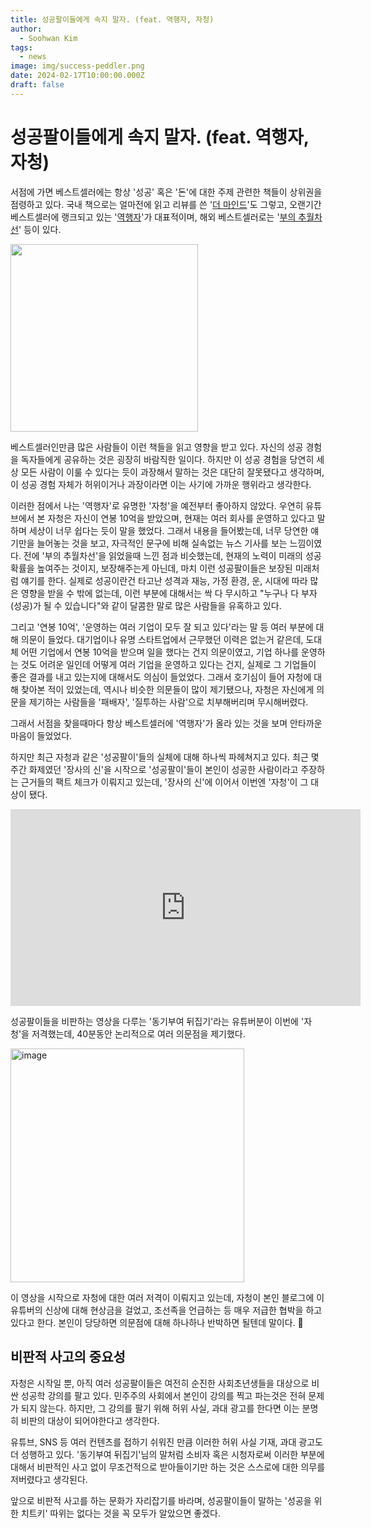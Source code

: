 ```yaml
---
title: 성공팔이들에게 속지 말자. (feat. 역행자, 자청)
author:
  - Soohwan Kim
tags:
  - news
image: img/success-peddler.png
date: 2024-02-17T10:00:00.000Z
draft: false
---
```


# 성공팔이들에게 속지 말자. (feat. 역행자, 자청)

서점에 가면 베스트셀러에는 항상 '성공' 혹은 '돈'에 대한 주제 관련한 책들이 상위권을 점령하고 있다. 국내 책으로는 얼마전에 읽고 리뷰를 쓴 '[더 마인드](https://sooftware.io/the-mind/)'도 그렇고, 오랜기간 베스트셀러에 랭크되고 있는 '[역행자](https://product.kyobobook.co.kr/detail/S000202340164)'가 대표적이며, 해외 베스트셀러로는 '[부의 추월차선](https://sooftware.io/millionaire-fastlane/)' 등이 있다.   

<img src="https://github.com/sooftware/sooftware.io/assets/42150335/17a7da46-7df2-4c01-a44c-aed0abe5800a" height=300>
  
베스트셀러인만큼 많은 사람들이 이런 책들을 읽고 영향을 받고 있다. 자신의 성공 경험을 독자들에게 공유하는 것은 굉장히 바람직한 일이다. 하지만 이 성공 경험을 당연히 세상 모든 사람이 이룰 수 있다는 듯이 과장해서 말하는 것은 대단히 잘못됐다고 생각하며, 이 성공 경험 자체가 허위이거나 과장이라면 이는 사기에 가까운 행위라고 생각한다.    

이러한 점에서 나는 '역행자'로 유명한 '자청'을 예전부터 좋아하지 않았다. 우연히 유튜브에서 본 자청은 자신이 연봉 10억을 받았으며, 현재는 여러 회사를 운영하고 있다고 말하며 세상이 너무 쉽다는 듯이 말을 했었다. 그래서 내용을 들어봤는데, 너무 당연한 얘기만을 늘어놓는 것을 보고, 자극적인 문구에 비해 실속없는 뉴스 기사를 보는 느낌이였다. 전에 '부의 추월차선'을 읽었을때 느낀 점과 비슷했는데, 현재의 노력이 미래의 성공 확률을 높여주는 것이지, 보장해주는게 아닌데, 마치 이런 성공팔이들은 보장된 미래처럼 얘기를 한다. 실제로 성공이란건 타고난 성격과 재능, 가정 환경, 운, 시대에 따라 많은 영향을 받을 수 밖에 없는데, 이런 부분에 대해서는 싹 다 무시하고 "누구나 다 부자(성공)가 될 수 있습니다"와 같이 달콤한 말로 많은 사람들을 유혹하고 있다.
  
그리고 '연봉 10억', '운영하는 여러 기업이 모두 잘 되고 있다'라는 말 등 여러 부분에 대해 의문이 들었다. 대기업이나 유명 스타트업에서 근무했던 이력은 없는거 같은데, 도대체 어떤 기업에서 연봉 10억을 받으며 일을 했다는 건지 의문이였고, 기업 하나를 운영하는 것도 어려운 일인데 어떻게 여러 기업을 운영하고 있다는 건지, 실제로 그 기업들이 좋은 결과를 내고 있는지에 대해서도 의심이 들었었다. 그래서 호기심이 들어 자청에 대해 찾아본 적이 있었는데, 역시나 비슷한 의문들이 많이 제기됐으나, 자청은 자신에게 의문을 제기하는 사람들을 '패배자', '질투하는 사람'으로 치부해버리며 무시해버렸다.   
    
그래서 서점을 찾을때마다 항상 베스트셀러에 '역행자'가 올라 있는 것을 보며 안타까운 마음이 들었었다.  
  
하지만 최근 자청과 같은 '성공팔이'들의 실체에 대해 하나씩 파헤쳐지고 있다. 최근 몇 주간 화제였던 '장사의 신'을 시작으로 '성공팔이'들이 본인이 성공한 사람이라고 주장하는 근거들의 팩트 체크가 이뤄지고 있는데, '장사의 신'에 이어서 이번엔 '자청'이 그 대상이 됐다.    

<iframe width="560" height="315" src="https://www.youtube.com/embed/-KRuwKPjTfo" title="YouTube video player" frameborder="0" allow="accelerometer; autoplay; clipboard-write; encrypted-media; gyroscope; picture-in-picture" allowfullscreen></iframe>
  
성공팔이들을 비판하는 영상을 다루는 '동기부여 뒤집기'라는 유튜버분이 이번에 '자청'을 저격했는데, 40분동안 논리적으로 여러 의문점을 제기했다.

<img height="374" alt="image" src="https://github.com/sooftware/sooftware.io/assets/42150335/6faffccd-a7e9-49a8-9566-706347780247">
  
이 영상을 시작으로 자청에 대한 여러 저격이 이뤄지고 있는데, 자청이 본인 블로그에 이 유튜버의 신상에 대해 현상금을 걸었고, 조선족을 언급하는 등 매우 저급한 협박을 하고 있다고 한다. 본인이 당당하면 의문점에 대해 하나하나 반박하면 될텐데 말이다. 🤔
  
## 비판적 사고의 중요성

자청은 시작일 뿐, 아직 여러 성공팔이들은 여전히 순진한 사회초년생들을 대상으로 비싼 성공학 강의를 팔고 있다. 민주주의 사회에서 본인이 강의를 찍고 파는것은 전혀 문제가 되지 않는다. 하지만, 그 강의를 팔기 위해 허위 사실, 과대 광고를 한다면 이는 분명히 비판의 대상이 되어야한다고 생각한다.  
  
유튜브, SNS 등 여러 컨텐츠를 접하기 쉬워진 만큼 이러한 허위 사실 기재, 과대 광고도 더 성행하고 있다. '동기부여 뒤집기'님의 말처럼 소비자 혹은 시청자로써 이러한 부분에 대해서 비판적인 사고 없이 무조건적으로 받아들이기만 하는 것은 스스로에 대한 의무를 저버렸다고 생각된다.   

앞으로 비판적 사고를 하는 문화가 자리잡기를 바라며, 성공팔이들이 말하는 '성공을 위한 치트키' 따위는 없다는 것을 꼭 모두가 알았으면 좋겠다.







